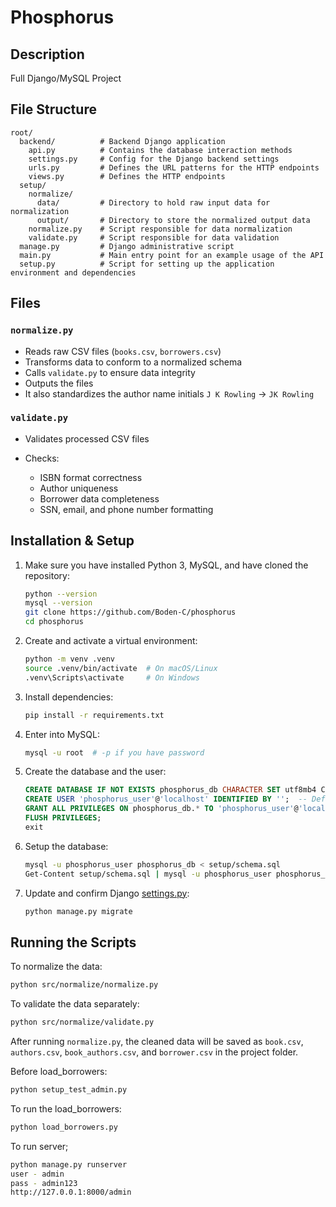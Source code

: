 # Phosphorus

## Description

Full Django/MySQL Project

## File Structure

```
root/
  backend/          # Backend Django application
    api.py          # Contains the database interaction methods
    settings.py     # Config for the Django backend settings
    urls.py         # Defines the URL patterns for the HTTP endpoints
    views.py        # Defines the HTTP endpoints
  setup/  
    normalize/  
      data/         # Directory to hold raw input data for normalization
      output/       # Directory to store the normalized output data
    normalize.py    # Script responsible for data normalization
    validate.py     # Script responsible for data validation
  manage.py         # Django administrative script
  main.py           # Main entry point for an example usage of the API
  setup.py          # Script for setting up the application environment and dependencies
```

## Files

### `normalize.py`

* Reads raw CSV files (`books.csv`, `borrowers.csv`)
* Transforms data to conform to a normalized schema
* Calls `validate.py` to ensure data integrity
* Outputs the files
* It also standardizes the author name initials `J K Rowling` -> `JK Rowling`

### `validate.py`

* Validates processed CSV files
* Checks:

  * ISBN format correctness
  * Author uniqueness
  * Borrower data completeness
  * SSN, email, and phone number formatting

## Installation & Setup

1. Make sure you have installed Python 3, MySQL, and have cloned the repository:

   ```sh
   python --version
   mysql --version
   git clone https://github.com/Boden-C/phosphorus
   cd phosphorus
   ```
2. Create and activate a virtual environment:

   ```sh
   python -m venv .venv
   source .venv/bin/activate  # On macOS/Linux
   .venv\Scripts\activate     # On Windows
   ```
3. Install dependencies:

   ```sh
   pip install -r requirements.txt
   ```
4. Enter into MySQL:

   ```sh
   mysql -u root  # -p if you have password
   ```
5. Create the database and the user:

   ```sql
   CREATE DATABASE IF NOT EXISTS phosphorus_db CHARACTER SET utf8mb4 COLLATE utf8mb4_unicode_ci;
   CREATE USER 'phosphorus_user'@'localhost' IDENTIFIED BY '';  -- Default to empty password
   GRANT ALL PRIVILEGES ON phosphorus_db.* TO 'phosphorus_user'@'localhost';
   FLUSH PRIVILEGES;
   exit
   ```
6. Setup the database:

   ```sh
   mysql -u phosphorus_user phosphorus_db < setup/schema.sql
   Get-Content setup/schema.sql | mysql -u phosphorus_user phosphorus_db  # On Windows Powershell
   ```
7. Update and confirm Django [settings.py](./api/settings.py):

   ```sh
   python manage.py migrate
   ```

## Running the Scripts

To normalize the data:

```sh
python src/normalize/normalize.py
```

To validate the data separately:

```sh
python src/normalize/validate.py
```

After running `normalize.py`, the cleaned data will be saved as `book.csv`, `authors.csv`, `book_authors.csv`, and `borrower.csv` in the project folder.

Before load_borrowers:

```sh
python setup_test_admin.py
```

To run the load_borrowers:

```sh
python load_borrowers.py
```

To run server;

```sh
python manage.py runserver
user - admin
pass - admin123
http://127.0.0.1:8000/admin
```
